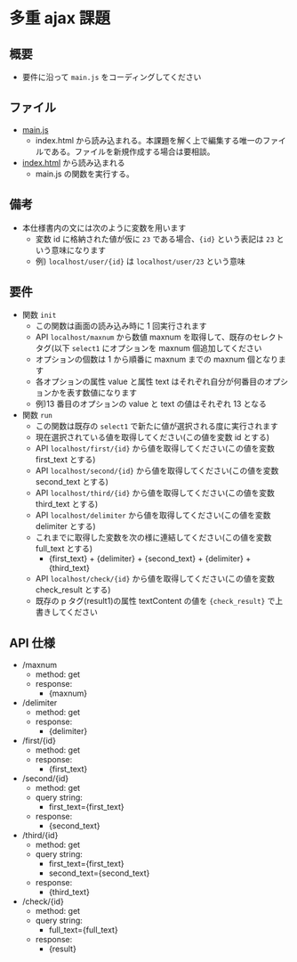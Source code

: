 # 多重 ajax 課題

## 概要

- 要件に沿って `main.js` をコーディングしてください

## ファイル

- [main.js](/js-challenge/multi-ajax-api/main.js)
  - index.html から読み込まれる。本課題を解く上で編集する唯一のファイルである。ファイルを新規作成する場合は要相談。
- [index.html](/js-challenge/multi-ajax-api/index.html) から読み込まれる
  - main.js の関数を実行する。

## 備考

- 本仕様書内の文には次のように変数を用います
  - 変数 id に格納された値が仮に `23` である場合、`{id}` という表記は `23` という意味になります
  - 例) `localhost/user/{id}` は `localhost/user/23` という意味

## 要件

- 関数 `init`
  - この関数は画面の読み込み時に 1 回実行されます
  - API `localhost/maxnum` から数値 maxnum を取得して、既存のセレクトタグ(以下 `select1` にオプションを maxnum 個追加してください
  - オプションの個数は 1 から順番に maxnum までの maxnum 個となります
  - 各オプションの属性 value と属性 text はそれぞれ自分が何番目のオプションかを表す数値になります
  - 例)13 番目のオプションの value と text の値はそれぞれ 13 となる
- 関数 `run`
  - この関数は既存の `select1` で新たに値が選択される度に実行されます
  - 現在選択されている値を取得してください(この値を変数 id とする)
  - API `localhost/first/{id}` から値を取得してください(この値を変数 first_text とする)
  - API `localhost/second/{id}` から値を取得してください(この値を変数 second_text とする)
  - API `localhost/third/{id}` から値を取得してください(この値を変数 third_text とする)
  - API `localhost/delimiter` から値を取得してください(この値を変数 delimiter とする)
  - これまでに取得した変数を次の様に連結してください(この値を変数 full_text とする)
    - {first_text} + {delimiter} + {second_text} + {delimiter} + {third_text}
  - API `localhost/check/{id}` から値を取得してください(この値を変数 check_result とする)
  - 既存の p タグ(result1)の属性 textContent の値を `{check_result}` で上書きしてください

## API 仕様

- /maxnum
  - method: get
  - response:
    - {maxnum}
- /delimiter
  - method: get
  - response:
    - {delimiter}
- /first/{id}
  - method: get
  - response:
    - {first_text}
- /second/{id}
  - method: get
  - query string:
    - first_text={first_text}
  - response:
    - {second_text}
- /third/{id}
  - method: get
  - query string:
    - first_text={first_text}
    - second_text={second_text}
  - response:
    - {third_text}
- /check/{id}
  - method: get
  - query string:
    - full_text={full_text}
  - response:
    - {result}
